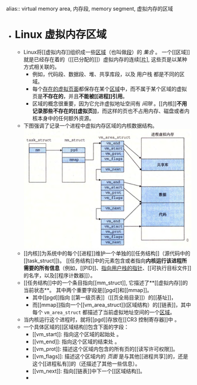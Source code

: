alias:: virtual memory area, 内存段, memory segment, 虚拟内存的区域

- # Linux 虚拟内存区域
	- Linux将[[虚拟内存]]组织成一些[区域]([[虚拟内存区域]])（也叫做[段]([[内存段]])）的 *集合* 。
	  一个[[区域]]就是已经存在着的（[[已分配的]]）虚拟内存的连续[[片]](chunk), 这些页是以某种方式相关联的。
		- 例如，代码段、数据段、堆、共享库段，以及 用户栈 都是不同的区域。
		- 每个[存在的虚拟页面]([[已分配页]])都保存在某个[区域]([[虚拟内存区域]])中，而不属于某个区域的虚拟页是**不存在的**，并且**不能被[[进程]]引用**。
		- 区域的概念很重要，因为它允许虚拟地址空间有 *间隙* 。[[内核]]**不用记录那些不存在的[[虚拟页]]**，而这样的页也不占用内存、磁盘或者内核本身中的任何额外资源。
	- 下图强调了记录一个进程中虚拟内存区域的内核数据结构。
	  ![Linux 是如何组织虚拟内存的.png](../assets/image_1701961319774_0.png)
	- [[内核]]为系统中的每个[[进程]]维护一个单独的[[任务结构]]（源代码中的[[task_struct]])。
	  [[任务结构]]中的元素包含或者指向**内核运行该进程所需要的所有信息**（例如，[[PID]]、[指向用户栈的指针]([[栈指针]])、[[可执行目标文件]]的名字，以及[[程序计数器]]）。
	- [[任务结构]]中的一个条目指向[[mm_struct]], 它描述了**[[虚拟内存]]的当前状态**。 
	  其中两个重要字段是[[pgd]]和[[mmap]]。
		- 其中[[pgd]]指向 [[第一级页表]]（[[页全局目录]]）的[[基址]]，
		- 而[[mmap]]指向一个[[vm_area_struct]](区域结构）的[[链表]]，其中每个 `vm_area_struct` 都描述了当前虚拟地址空间的一个[区域]([[虚拟内存区域]])。
	- 当内核运行这个进程时，就将[[pgd]]存放在[[CR3 控制寄存器]]中 。
	- 一个具体区域的[[区域结构]]包含下面的字段：
		- [[vm_start]]: 指向这个区域的起始处 。
		- [[vm_end]]: 指向这个区域的结束处 。
		- [[vm_prot]]: 描述这个区域内包含的所有页的[[读写许可权限]]。
		- [[vm_flags]]: 描述这个区域内的 *页面* 是与其他[[进程共享]]的，还是这个[[进程私有]]的（还描述了其他一些信息）。
		- [[vm_next]]: 指向[[链表]]中下一个[[区域结构]]。
		-